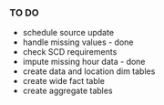 ### TO DO

- schedule source update 
- handle missing values - done
- check SCD requirements
- impute missing hour data - done
- create data and location dim tables
- create wide fact table
- create aggregate tables



